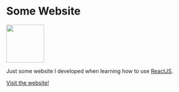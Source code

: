 # Some Website
<img src="https://cdn.discordapp.com/attachments/625670917263196174/679323937934671873/Birb.png" width="100" />

Just some website I developed when learning how to use [ReactJS](https://reactjs.org/).

[Visit the website!](https://somews.com/)